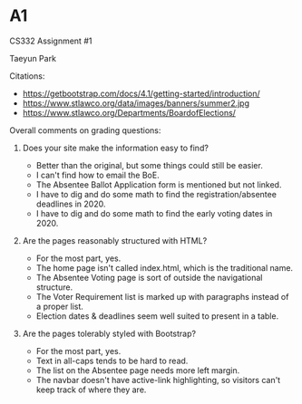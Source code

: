 # A1
CS332 Assignment #1

Taeyun Park

Citations:
  - https://getbootstrap.com/docs/4.1/getting-started/introduction/
  - https://www.stlawco.org/data/images/banners/summer2.jpg
  - https://www.stlawco.org/Departments/BoardofElections/

Overall comments on grading questions:

1) Does your site make the information easy to find?
    - Better than the original, but some things could still be easier.
    - I can't find how to email the BoE.
    - The Absentee Ballot Application form is mentioned but not linked.
    - I have to dig and do some math to find the registration/absentee deadlines in 2020.
    - I have to dig and do some math to find the early voting dates in 2020.

2) Are the pages reasonably structured with HTML?
    - For the most part, yes.
    - The home page isn't called index.html, which is the traditional name.
    - The Absentee Voting page is sort of outside the navigational structure.
    - The Voter Requirement list is marked up with paragraphs instead of a proper list.
    - Election dates & deadlines seem well suited to present in a table.

3) Are the pages tolerably styled with Bootstrap?
    - For the most part, yes.
    - Text in all-caps tends to be hard to read.
    - The list on the Absentee page needs more left margin.
    - The navbar doesn't have active-link highlighting, so visitors can't keep track of where they are.
